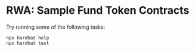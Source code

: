 # RWA: Sample Fund Token Contracts

Try running some of the following tasks:

```shell
npx hardhat help
npx hardhat test

```
